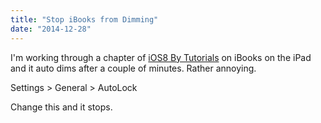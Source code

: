 ```yaml
---
title: "Stop iBooks from Dimming"
date: "2014-12-28"
---
```


I'm working through a chapter of [iOS8 By Tutorials](http://www.raywenderlich.com/store/ios-8-by-tutorials "iOS By Tutorials") on iBooks on the iPad and it auto dims after a couple of minutes. Rather annoying.

Settings > General > AutoLock

Change this and it stops.
